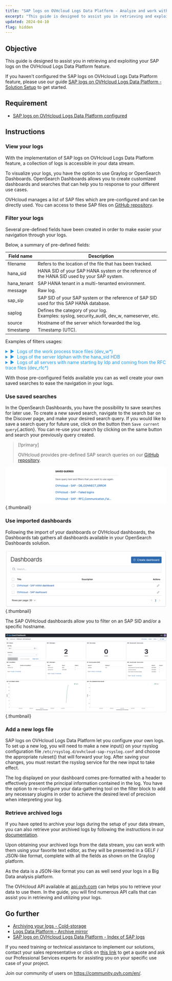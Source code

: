 ```yaml
---
title: "SAP logs on OVHcloud Logs Data Platform - Analyze and work with your logs"
excerpt: "This guide is designed to assist you in retrieving and exploiting your SAP logs on the OVHcloud Logs Data Platform service"
updated: 2024-04-10
flag: hidden
---
```


<style>
details>summary {
    color:rgb(33, 153, 232) !important;
    cursor: pointer;
}
details>summary::before {
    content:'\25B6';
    padding-right:1ch;
}
details[open]>summary::before {
    content:'\25BC';
}
</style>

## Objective

This guide is designed to assist you in retrieving and exploiting your SAP logs on the OVHcloud Logs Data Platform feature.

If you haven't configured the SAP logs on OVHcloud Logs Data Platform feature, please use our guide [SAP logs on OVHcloud Logs Data Platform - Solution Setup](/pages/hosted_private_cloud/sap_on_ovhcloud/cookbook_sap_logs_on_ovhcloud_logs_data_platform_solution_setup) to get started.

## Requirement

- [SAP logs on OVHcloud Logs Data Platform configured](/pages/hosted_private_cloud/sap_on_ovhcloud/cookbook_sap_logs_on_ovhcloud_logs_data_platform_solution_setup)

## Instructions

### View your logs

With the implementation of SAP logs on OVHcloud Logs Data Platform feature, a collection of logs is accessible in your data stream.

To visualize your logs, you have the option to use Graylog or OpenSearch Dashboards. OpenSearch Dashboards allows you to create customized dashboards and searches that can help you to response to your different use cases.

OVHcloud manages a list of SAP files which are pre-configured and can be directly used. You can access to these SAP files on [GitHub repository](https://github.com/ovh/sap-logs-on-ovhcloud-logs-data-platform).

### Filter your logs

Several pre-defined fields have been created in order to make easier your navigation through your logs.

Below, a summary of pre-defined fields:

| Field name  | Description |
| ----------  | ----------- |
| filename    | Refers to the location of the file that has been tracked. |
| hana_sid    | HANA SID of your SAP HANA system or the reference of the HANA SID used by your SAP system. |
| hana_tenant | SAP HANA tenant in a multi-tenanted environment. |
| message     | Raw log. |
| sap_sip     | SAP SID of your SAP system or the reference of SAP SID used for this SAP HANA database. |
| saplog      | Defines the category of your log.<br>Examples: syslog, security_audit, dev_w, nameserver, etc. |
| source      | Hostname of the server which forwarded the log. |
| timestamp   | Timestamp (UTC). |

Examples of filters usages:

<details>
<summary>Logs of the work process trace files (dev_w*)</summary>

![filter_dev_w1](images/filter_dev_w1.png){.thumbnail}
![filter_dev_w2](images/filter_dev_w2.png){.thumbnail}
</details>

<details>
<summary>Logs of the server ldphan with the hana_sid HDB</summary>

![filter_hana1](images/filter_hana1.png){.thumbnail}
![filter_hana2](images/filter_hana2.png){.thumbnail}
</details>

<details>
<summary>Logs of all servers with name starting by ldp and coming from the RFC trace files (dev_rfc*)</summary>

![filter_ldp_and_dev_rfc1](images/filter_ldp_and_dev_rfc1.png){.thumbnail}
![filter_ldp_and_dev_rfc1](images/filter_ldp_and_dev_rfc2.png){.thumbnail}
</details>

With those pre-configured fields available you can as well create your own saved searches to ease the navigation in your logs.

### Use saved searches

In the OpenSearch Dashboards, you have the possibility to save searches for later use. To create a new saved search, navigate to the search bar on the Discover page, and make your desired search query. If you would like to save a search query for future use, click on the button  then `Save current query`{.action}. You can re-use your search by clicking on the same button and search your previously query created.

> [!primary]
>
> OVHcloud provides pre-defined SAP search queries on our [GitHub repository](https://github.com/ovh/sap-logs-on-ovhcloud-logs-data-platform).
>

![queries](images/queries.png){.thumbnail}

### Use imported dashboards

Following the import of your dashboards or OVHcloud dashboards, the Dashboards tab gathers all dashboards available in your OpenSearch Dashboards solution.

![dashboards_menu](images/dashboards_menu.png){.thumbnail}

The SAP OVHcloud dashboards allow you to filter on an SAP SID and/or a specific hostname.

![dashboard](images/dashboard.png){.thumbnail}

### Add a new logs file

SAP logs on OVHcloud Logs Data Platform let you configure your own logs. To set up a new log, you will need to make a new input() on your rsyslog configuration file `/etc/rsyslog.d/ovhcloud-sap-rsyslog.conf` and choose the appropriate ruleset() that will forward your log. After saving your changes, you must restart the rsyslog service for the new input to take effect.

The log displayed on your dashboard comes pre-formatted with a header to effectively present the principal information contained in the log. You have the option to re-configure your data-gathering tool on the filter block to add any necessary plugins in order to achieve the desired level of precision when interpreting your log.

### Retrieve archived logs

If you have opted to archive your logs during the setup of your data stream, you can also retrieve your archived logs by following the instructions in our [documentation](/pages/manage_and_operate/observability/logs_data_platform/archive_cold_storage#retrieving-the-archives).

Upon obtaining your archived logs from the data stream, you can work with them using your favorite text editor, as they will be presented in a GELF / JSON-like format, complete with all the fields as shown on the Graylog platform.

As the data is a JSON-like format you can as well send your logs in a Big Data analysis platform.

The OVHcloud API available at [api.ovh.com](https://ca.api.ovh.com/console-preview/) can helps you to retrieve your data to use them. In the guide, you will find numerous API calls that can assist you in retrieving and utilizing your logs.

## Go further

- [Archiving your logs - Cold-storage](/pages/manage_and_operate/observability/logs_data_platform/archive_cold_storage/guide.en-gb.md)
- [Logs Data Platform - Archive mirror](https://github.com/ovh/ldp-archive-mirror)
- [SAP logs on OVHcloud Logs Data Platform - Index of SAP logs](/pages/hosted_private_cloud/sap_on_ovhcloud/cookbook_sap_logs_on_ovhcloud_logs_data_platform_index_of_sap_logs)

If you need training or technical assistance to implement our solutions, contact your sales representative or click on [this link](https://www.ovhcloud.com/asia/professional-services/) to get a quote and ask our Professional Services experts for assisting you on your specific use case of your project.

Join our community of users on <https://community.ovh.com/en/>.
